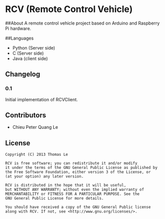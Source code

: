 RCV (Remote Control Vehicle)
===

##About
A remote control vehicle project based on Arduino and Raspberry Pi hardware.

##Languages
- Python (Server side)
- C (Server side)
- Java (client side)

## Changelog

### 0.1
Initial implementation of RCVClient.

## Contributors
- Chieu Peter Quang Le

## License
    Copyright (C) 2013 Thomas Le
    
    RCV is free software; you can redistribute it and/or modify
    it under the terms of the GNU General Public License as published by
    the Free Software Foundation, either version 3 of the License, or
    (at your option) any later version.
    
    RCV is distributed in the hope that it will be useful,
    but WITHOUT ANY WARRANTY; without even the implied warranty of
    MERCHANTABILITY or FITNESS FOR A PARTICULAR PURPOSE. See the
    GNU General Public License for more details.
    
    You should have received a copy of the GNU General Public license
    along with RCV. If not, see <http://www.gnu.org/licenses/>.
